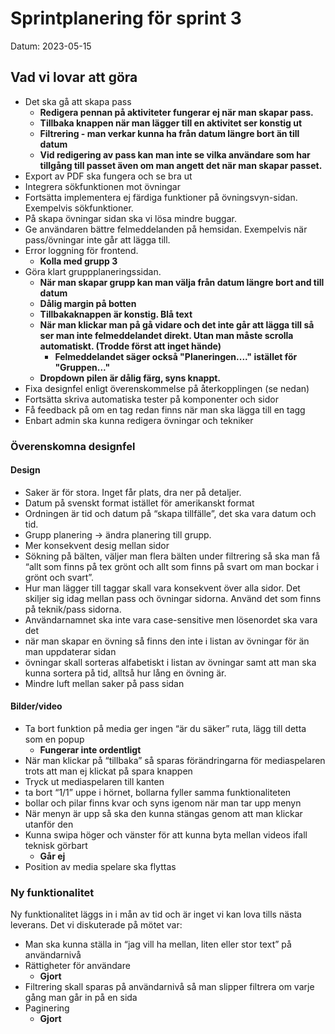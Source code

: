 # Sprintplanering för sprint 3

Datum: 2023-05-15


## Vad vi lovar att göra

* Det ska gå att skapa pass
  * **Redigera pennan på aktiviteter fungerar ej när man skapar pass.**
  * **Tillbaka knappen när man lägger till en aktivitet ser konstig ut**
  * **Filtrering - man verkar kunna ha från datum längre bort än till datum**
  * **Vid redigering av pass kan man inte se vilka användare som har tillgång till passet även om man angett det när man skapar passet.**
* Export av PDF ska fungera och se bra ut
* Integrera sökfunktionen mot övningar
* Fortsätta implementera ej färdiga funktioner på övningsvyn-sidan. Exempelvis sökfunktioner.
* På skapa övningar sidan ska vi lösa mindre buggar.
* Ge användaren bättre felmeddelanden på hemsidan. Exempelvis när pass/övningar inte går att lägga till.
* Error loggning för frontend.
  * **Kolla med grupp 3**
* Göra klart gruppplaneringssidan.
  * **När man skapar grupp kan man välja från datum längre bort and till datum**
  * **Dålig margin på botten**
  * **Tillbakaknappen är konstig. Blå text**
  * **När man klickar man på gå vidare och det inte går att lägga till så ser man inte felmeddelandet direkt. Utan man måste scrolla automatiskt. (Trodde först att inget hände)**
    * **Felmeddelandet säger också "Planeringen...." istället för "Gruppen..."**
  * **Dropdown pilen är dålig färg, syns knappt.**
* Fixa designfel enligt överenskommelse på återkopplingen (se nedan)
* Fortsätta skriva automatiska tester på komponenter och sidor
* Få feedback på om en tag redan finns när man ska lägga till en tagg
* Enbart admin ska kunna redigera övningar och tekniker


### Överenskomna designfel

#### Design

* Saker är för stora. Inget får plats, dra ner på detaljer.
* Datum på svenskt format istället för amerikanskt format
* Ordningen är tid och datum på “skapa tillfälle”, det ska vara datum och tid.
* Grupp planering -> ändra planering till grupp.
* Mer konsekvent desig mellan sidor
* Sökning på bälten, väljer man flera bälten under filtrering så ska man få “allt som finns på tex grönt och allt som finns på svart om man bockar i grönt och svart”.
* Hur man lägger till taggar skall vara konsekvent över alla sidor. Det skiljer sig idag mellan pass och övningar sidorna. Använd det som finns på teknik/pass sidorna.
* Användarnamnet ska inte vara case-sensitive men lösenordet ska vara det
* när man skapar en övning så finns den inte i listan av övningar för än man uppdaterar sidan
* övningar skall sorteras alfabetiskt i listan av övningar samt att man ska kunna sortera på tid, alltså hur lång en övning är. 
* Mindre luft mellan saker på pass sidan


#### Bilder/video
* Ta bort funktion på media ger ingen “är du säker” ruta, lägg till detta som en popup
  * **Fungerar inte ordentligt**
* När man klickar på “tillbaka” så sparas förändringarna för mediaspelaren trots att man ej klickat på spara knappen
* Tryck ut mediaspelaren till kanten 
* ta bort “1/1” uppe i hörnet, bollarna fyller samma funktionaliteten
* bollar och pilar finns kvar och syns igenom när man tar upp menyn 
* När menyn är upp så ska den kunna stängas genom att man klickar utanför den
* Kunna swipa höger och vänster för att kunna byta mellan videos ifall teknisk görbart
  * **Går ej**
* Position av media spelare ska flyttas

### Ny funktionalitet

Ny funktionalitet läggs in i mån av tid och är inget vi kan lova tills nästa leverans. Det vi diskuterade på mötet var:

* Man ska kunna ställa in “jag vill ha mellan, liten eller stor text” på användarnivå
* Rättigheter för användare
  * **Gjort**
* Filtrering skall sparas på användarnivå så man slipper filtrera om varje gång man går in på en sida
* Paginering
  * **Gjort**